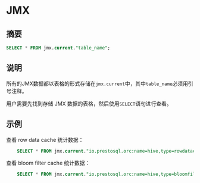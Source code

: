 JMX
===

摘要
--------

```sql
SELECT * FROM jmx.current."table_name";
```

说明
-----------

所有的JMX数据都以表格的形式存储在`jmx.current`中，其中`table_name`必须用引号注释。

用户需要先找到存储 JMX 数据的表格，然后使用`SELECT`语句进行查看。

示例
--------

查看 row data cache 统计数据：
```sql
    SELECT * FROM jmx.current."io.prestosql.orc:name=hive,type=rowdatacachestatslister";
```
查看 bloom filter cache 统计数据：
```sql
    SELECT * FROM jmx.current."io.prestosql.orc:name=hive,type=bloomfiltercachestatslister";
```